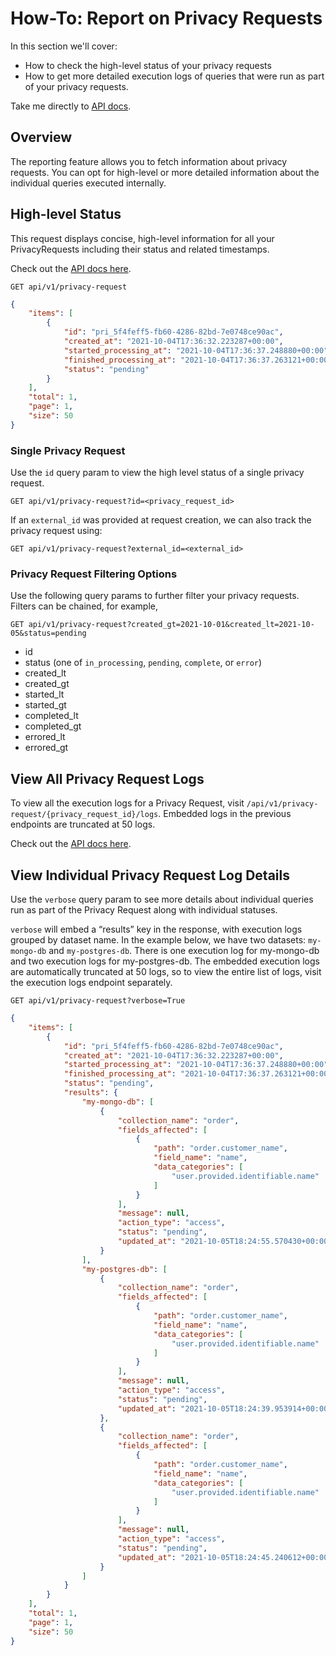 # How-To: Report on Privacy Requests

In this section we'll cover:

- How to check the high-level status of your privacy requests
- How to get more detailed execution logs of queries that were run as part of your privacy requests. 


Take me directly to [API docs](../api/#operations-Privacy_Requests-get_request_status_api_v1_privacy_request_get).


## Overview

The reporting feature allows you to fetch information about privacy requests. You can opt for high-level or more detailed 
information about the individual queries executed internally.


## High-level Status


This request displays concise, high-level information for all your PrivacyRequests including their status and related timestamps.

Check out the [API docs here](../api/#operations-Privacy_Requests-get_request_status_api_v1_privacy_request_get).

`GET api/v1/privacy-request`

```json
{
    "items": [
        {
            "id": "pri_5f4feff5-fb60-4286-82bd-7e0748ce90ac",
            "created_at": "2021-10-04T17:36:32.223287+00:00",
            "started_processing_at": "2021-10-04T17:36:37.248880+00:00",
            "finished_processing_at": "2021-10-04T17:36:37.263121+00:00",
            "status": "pending"
        }
    ],
    "total": 1,
    "page": 1,
    "size": 50
}
```

### Single Privacy Request

Use the `id` query param to view the high level status of a single privacy request.

`GET api/v1/privacy-request?id=<privacy_request_id>`

If an `external_id` was provided at request creation, we can also track the privacy request using:

`GET api/v1/privacy-request?external_id=<external_id>`

### Privacy Request Filtering Options

Use the following query params to further filter your privacy requests.  Filters can be chained, for example, 

`GET api/v1/privacy-request?created_gt=2021-10-01&created_lt=2021-10-05&status=pending`

- id
- status (one of `in_processing`, `pending`, `complete`, or `error`)
- created_lt
- created_gt
- started_lt
- started_gt
- completed_lt
- completed_gt
- errored_lt
- errored_gt

## View All Privacy Request Logs

To view all the execution logs for a Privacy Request, visit `/api/v1/privacy-request/{privacy_request_id}/logs`.
Embedded logs in the previous endpoints are truncated at 50 logs.

Check out the [API docs here](../api/#operations-Privacy_Requests-get_request_status_logs_api_v1_privacy_request__privacy_request_id__log_get).

## View Individual Privacy Request Log Details

Use the `verbose` query param to see more details about individual queries run as part of the Privacy Request along
with individual statuses. 

`verbose` will embed a “results” key in the response, with execution logs grouped by dataset name.  In the example below,
we have two datasets: `my-mongo-db` and `my-postgres-db`. There is one execution log for my-mongo-db and two execution
logs for my-postgres-db.  The embedded execution logs are automatically truncated at 50 logs, so to view the entire 
list of logs, visit the execution logs endpoint separately.

`GET api/v1/privacy-request?verbose=True`

```json
{
    "items": [
        {
            "id": "pri_5f4feff5-fb60-4286-82bd-7e0748ce90ac",
            "created_at": "2021-10-04T17:36:32.223287+00:00",
            "started_processing_at": "2021-10-04T17:36:37.248880+00:00",
            "finished_processing_at": "2021-10-04T17:36:37.263121+00:00",
            "status": "pending",
            "results": {
                "my-mongo-db": [
                    {
                        "collection_name": "order",
                        "fields_affected": [
                            {
                                "path": "order.customer_name",
                                "field_name": "name",
                                "data_categories": [
                                    "user.provided.identifiable.name"
                                ]
                            }
                        ],
                        "message": null,
                        "action_type": "access",
                        "status": "pending",
                        "updated_at": "2021-10-05T18:24:55.570430+00:00"
                    }
                ],
                "my-postgres-db": [
                    {
                        "collection_name": "order",
                        "fields_affected": [
                            {
                                "path": "order.customer_name",
                                "field_name": "name",
                                "data_categories": [
                                    "user.provided.identifiable.name"
                                ]
                            }
                        ],
                        "message": null,
                        "action_type": "access",
                        "status": "pending",
                        "updated_at": "2021-10-05T18:24:39.953914+00:00"
                    },
                    {
                        "collection_name": "order",
                        "fields_affected": [
                            {
                                "path": "order.customer_name",
                                "field_name": "name",
                                "data_categories": [
                                    "user.provided.identifiable.name"
                                ]
                            }
                        ],
                        "message": null,
                        "action_type": "access",
                        "status": "pending",
                        "updated_at": "2021-10-05T18:24:45.240612+00:00"
                    }
                ]
            }
        }
    ],
    "total": 1,
    "page": 1,
    "size": 50
}


```
